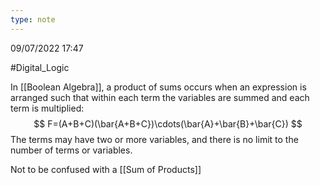 ```yaml
---
type: note
---
```

09/07/2022 17:47

  #Digital_Logic 

In [[Boolean Algebra]], a product of sums occurs when an expression is arranged such that within each term the variables are summed and each term is multiplied:
$$
F=(A+B+C)(\bar{A+B+C})\cdots(\bar{A}+\bar{B}+\bar{C})
$$
The terms may have two or more variables, and there is no limit to the number of terms or variables.

Not to be confused with a [[Sum of Products]]